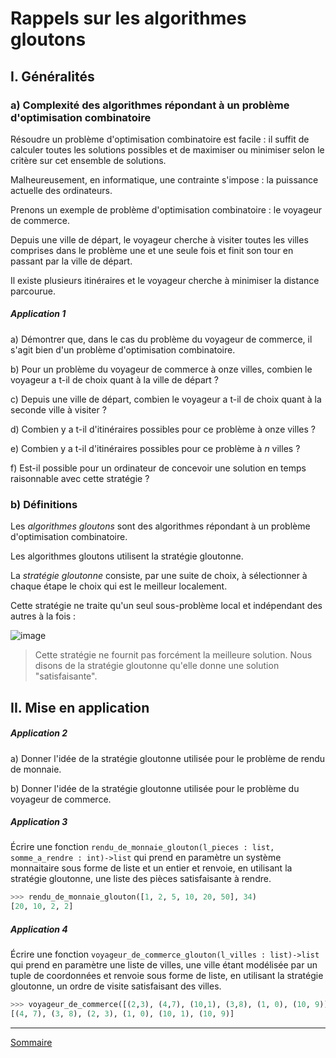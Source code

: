 # Rappels sur les algorithmes gloutons 

## I. Généralités

### a) Complexité des algorithmes répondant à un problème d'optimisation combinatoire

Résoudre un problème d'optimisation combinatoire est facile : il suffit de calculer toutes les solutions possibles et de maximiser ou minimiser selon le critère sur cet ensemble de solutions.

Malheureusement, en informatique, une contrainte s'impose : la puissance actuelle des ordinateurs.

Prenons un exemple de problème d'optimisation combinatoire : le voyageur de commerce.

Depuis une ville de départ, le voyageur cherche à visiter toutes les villes comprises dans le problème une et une seule fois et finit son tour en passant par la ville de départ.

Il existe plusieurs itinéraires et le voyageur cherche à minimiser la distance parcourue.

##### Application 1

a) Démontrer que, dans le cas du problème du voyageur de commerce, il s'agit bien d'un problème d'optimisation combinatoire.

b) Pour un problème du voyageur de commerce à onze villes, combien le voyageur a t-il de choix quant à la ville de départ ? 

c) Depuis une ville de départ, combien le voyageur a t-il de choix quant à la seconde ville à visiter ?

d) Combien y a t-il d'itinéraires possibles pour ce problème à onze villes ?

e) Combien y a t-il d'itinéraires possibles pour ce problème à $n$ villes ?

f) Est-il possible pour un ordinateur de concevoir une solution en temps raisonnable avec cette stratégie ?

### b) Définitions

Les *algorithmes gloutons* sont des algorithmes répondant à un problème d'optimisation combinatoire.

Les algorithmes gloutons utilisent la stratégie gloutonne.

La *stratégie gloutonne* consiste, par une suite de choix, à sélectionner à chaque étape le choix qui est le meilleur localement.

Cette stratégie ne traite qu'un seul sous-problème local et indépendant des autres à la fois :

![image](./../../première/Algorithmes_gloutons/img/strategie_gloutonne.png)

> Cette stratégie ne fournit pas forcément la meilleure solution. Nous disons de la stratégie gloutonne qu'elle donne une solution "satisfaisante".

## II. Mise en application 

##### Application 2

a) Donner l'idée de la stratégie gloutonne utilisée pour le problème de rendu de monnaie.

b) Donner l'idée de la stratégie gloutonne utilisée pour le problème du voyageur de commerce.

##### Application 3

Écrire une fonction `rendu_de_monnaie_glouton(l_pieces : list, somme_a_rendre : int)->list` qui prend en paramètre un système monnaitaire sous forme de liste et un entier et renvoie, en utilisant la stratégie gloutonne, une liste des pièces satisfaisante à rendre.

```python
>>> rendu_de_monnaie_glouton([1, 2, 5, 10, 20, 50], 34)
[20, 10, 2, 2]
```

##### Application 4

Écrire une fonction `voyageur_de_commerce_glouton(l_villes : list)->list` qui prend en paramètre une liste de villes, une ville étant modélisée par un tuple de coordonnées et renvoie sous forme de liste, en utilisant la stratégie gloutonne, un ordre de visite satisfaisant des villes.

```python
>>> voyageur_de_commerce([(2,3), (4,7), (10,1), (3,8), (1, 0), (10, 9)])
[(4, 7), (3, 8), (2, 3), (1, 0), (10, 1), (10, 9)]
```

_________________

[Sommaire](./../README.md)